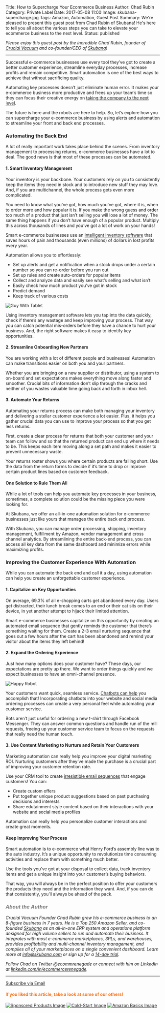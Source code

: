Title: How to Supercharge Your Ecommerce Business
Author: Chad Rubin
Category: Private Label
Date: 2017-05-08 11:00
Image: skubana-supercharge.jpg
Tags: Amazon, Automation, Guest Post
Summary: We're pleased to present this guest post from Chad Rubin of Skubana! He's here to tell you all about the various steps you can take to elevate your ecommerce business to the next level.
Status: published

*Please enjoy this guest post by the incredible Chad Rubin, founder of [Crucial Vacuum](http://www.crucialvacuum.com/) and co-founder/CEO of [Skubana](http://skubana.com/)!*

---

Successful e-commerce businesses use every tool they’ve got to create a better customer experience, streamline everyday processes, increase profits and remain competitive. Smart automation is one of the best ways to achieve that without sacrificing quality.

Automating key processes doesn’t just eliminate human error. It makes your e-commerce business more productive and frees up your team’s time so they can focus their creative energy on [taking the company to the next level](https://www.skubana.com/inventory-management/8020-rule/). 

The future is here and the robots are here to help. So, let’s explore how you can supercharge your e-commerce business by using alerts and automation to streamline your front and back end processes. 

### Automating the Back End

A lot of really important work takes place behind the scenes. From inventory management to processing returns, e-commerce businesses have a lot to deal. The good news is that most of these processes can be automated. 

#### 1. Smart Inventory Management

Your inventory is your backbone. Your customers rely on you to consistently keep the items they need in stock and to introduce new stuff they may love. And, if you are multichannel, the whole process gets even more complicated.

You need to know what you’ve got, how much you’ve got, where it is, when to order more and how popular it is. If you make the wrong guess and order too much of a product that just isn’t selling you will lose a lot of money. The same thing happens if you don’t have enough of a popular product. Multiply this across thousands of lines and you’ve got a lot of work on your hands!

Smart e-commerce businesses use an [intelligent inventory software](https://www.skubana.com/inventory-management/inventory-restocking-models/) that saves hours of pain and thousands (even millions) of dollars in lost profits every year. 

Automation allows you to effortlessly:

* Set up alerts and get a notification when a stock drops under a certain number so you can re-order before you run out
* Set up rules and create auto-orders for popular items
* Collect and analyze data and easily see what’s selling and what isn’t
* Easily check how much product you’ve got in stock
* Predict demand
* Keep track of various costs

![Guy With Tablet](/images/blog/2017/05/guy-with-tablet.jpg)

Using inventory management software lets you tap into the data quickly, check if there’s any wastage and keep improving your process. That way you can catch potential mis-orders before they have a chance to hurt your business. And, the right software makes it easy to identify key opportunities. 

#### 2. Streamline Onboarding New Partners

You are working with a lot of different people and businesses! Automation can make transitions easier on both you and your partners. 

Whether you are bringing on a new supplier or distributor, using a system to on-board and set expectations makes everything move along faster and smoother. Crucial bits of information don’t slip through the cracks and neither of you wastes valuable time going back and forth in inbox hell.

#### 3. Automate Your Returns

Automating your returns process can make both managing your inventory and delivering a stellar customer experience a lot easier. Plus, it helps you gather crucial data you can use to improve your process so that you get less returns. 

First, create a clear process for returns that both your customer and your team can follow and so that the returned product can end up where it needs to be. This keeps each item moving along a set path and makes it easier to prevent unnecessary waste. 

Your returns roster shows you where certain products are falling short. Use the data from the return forms to decide if it’s time to drop or improve certain product lines based on customer feedback. 

#### One Solution to Rule Them All

While a lot of tools can help you automate key processes in your business, sometimes, a complete solution could be the missing piece you were looking for. 

At Skubana, we offer an all-in-one automation solution for e-commerce businesses just like yours that manages the entire back end process. 

With Skubana, you can manage order processing, shipping, inventory management, fulfillment by Amazon, vendor management and cross channel analytics. By streamlining the entire back-end process, you can access all key data from the same dashboard and minimize errors while maximizing profits. 

### Improving the Customer Experience With Automation

While you can automate the back end and call it a day, using automation can help you create an unforgettable customer experience. 

#### 1. Capitalize on Key Opportunities

On average, 69.3% of all e-shopping carts get abandoned every day. Users get distracted, their lunch break comes to an end or their cat sits on their device, in yet another attempt to hijack their limited attention. 

Smart e-commerce businesses capitalize on this opportunity by creating an automated email sequence that gently reminds the customer that there’s something waiting for them. Create a 2-3 email nurturing sequence that goes out a few hours after the cart has been abandoned and remind your visitor about the items they left behind!

#### 2. Expand the Ordering Experience

Just how many options does your customer have? These days, our expectations are pretty up there. We want to order things quickly and we expect businesses to have an omni-channel presence. 

![Happy Robot](/images/blog/2017/05/skubana-robot.jpg)

Your customers want quick, seamless service. [Chatbots can help](https://medium.com/the-mission/chatbots-for-retail-and-e-commerce-d2241d149b8a) you accomplish that! Incorporating chatbots into your website and social media ordering processes can create a very personal feel while automating your customer service. 

Bots aren’t just useful for ordering a new t-shirt through Facebook Messenger. They can answer common questions and handle run of the mill requests, freeing up your customer service team to focus on the requests that really need the human touch. 

#### 3. Use Content Marketing to Nurture and Retain Your Customers

Marketing automation can really help you improve your digital marketing ROI. Nurturing customers after they’ve made the purchase is a crucial part of improving your customer retention rate. 

Use your CRM tool to create [irresistible email sequences](https://efficientera.com/blog/2017/03/language-matters-writing-follow-up-emails-that-actually-get-read.html) that engage customers! You can:

* Create custom offers
* Put together unique product suggestions based on past purchasing decisions and interests
* Share edutainment style content based on their interactions with your website and social media profiles

Automation can really help you personalize customer interactions and create great moments.

#### Keep Improving Your Process

Smart automation is to e-commerce what Henry Ford’s assembly line was to the auto industry. It’s a unique opportunity to revolutionize time consuming activities and replace them with something much better. 

Use the tools you’ve got at your disposal to collect data, track inventory items and get a unique insight into your customer’s buying behaviors. 

That way, you will always be in the perfect position to offer your customers the products they need and the information they want. And, if you can do that consistently, you’ll always be ahead of the pack.

<h3><font color="gray"><em>About the Author</em></font></h3>

*Crucial Vacuum Founder Chad Rubin grew his e-commerce business to an 8-figure business in 7 years. He is a Top 250 Amazon Seller, and co-founded [Skubana](http://skubana.com/) as an all-in-one ERP system and operations platform designed for high volume sellers to run and automate their business. It integrates with most e-commerce marketplaces, 3PLs, and warehouses, provides profitability and multi-channel inventory management, and compiles all of your marketplaces on a single convenient dashboard. Learn more at [info@skubana.com](info@skubana.com) or sign up for a [14-day trial](https://app.skubana.com/signup).*

*Follow Chad on Twitter [@ecommrenegade](https://twitter.com/ecommrenegade) or connect with him on LinkedIn at [linkedin.com/in/ecommercerenegade](https://www.linkedin.com/in/ecommercerenegade).*

---

<!--Added this section from Leadboxes-->
<a class="btn btn-primary" href="https://efficientera.leadpages.co/leadbox/121f91a73f72a2%3A12c54680e746dc/5687539843203072/" target="_blank">Subscribe via Email</a><script data-leadbox="121f91a73f72a2:12c54680e746dc" data-url="https://efficientera.leadpages.co/leadbox/121f91a73f72a2%3A12c54680e746dc/5687539843203072/" data-config="%7B%7D" type="text/javascript" src="https://efficientera.leadpages.co/leadbox-1468522675.js"></script>

#### <font color="FF751A">If you liked this article, take a look at some of our others!</font>

<a href="https://efficientera.com/blog/2016/08/3-tips-for-optimizing-your-amazon-sponsored-products.html">![Sponsored Products Image](/images/blog/related/sponsored-products_small.jpg)</a>
<a href="https://efficientera.com/blog/2016/12/4-strategies-to-address-the-cold-start-problem.html">![Cold-Start Image](/images/blog/related/address-cold-start_small.jpg)</a>
<a href="https://efficientera.com/blog/2016/08/what-you-should-do-about-amazonbasics.html">![Amazon Basics Image](/images/blog/related/amazon-basics-general_small.jpg)</a>